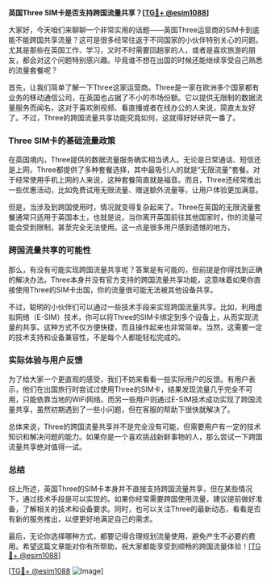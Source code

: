 **英国Three SIM卡是否支持跨国流量共享？[[TG💪+ @esim1088](https://t.me/s/esim1088)]**

大家好，今天咱们来聊聊一个非常实用的话题——英国Three运营商的SIM卡到底能不能跨国共享流量？这可是很多经常往返于不同国家的小伙伴特别关心的问题。尤其是那些在英国工作、学习，又时不时需要回趟家的人，或者是喜欢旅游的朋友，都会对这个问题特别感兴趣。毕竟谁不想在出国的时候还能继续享受自己熟悉的流量套餐呢？

首先，让我们简单了解一下Three这家运营商。Three是一家在欧洲多个国家都有业务的移动通信公司，在英国也占据了不小的市场份额。它以提供无限制的数据流量服务而闻名，这对于喜欢刷视频、看直播或者在线办公的人来说，简直太友好了。不过，Three的跨国流量共享功能究竟如何，这就得好好研究一番了。

### Three SIM卡的基础流量政策

在英国境内，Three提供的数据流量服务确实相当诱人。无论是日常通话、短信还是上网，Three都提供了多种套餐选择，其中最吸引人的就是“无限流量”套餐。对于经常使用手机上网的人来说，这种套餐简直就是福音。而且，Three还经常推出一些优惠活动，比如免费试用无限流量、赠送额外流量等，让用户体验更加满意。

但是，当涉及到跨国使用时，情况就变得复杂起来了。Three在英国的无限流量套餐通常只适用于英国本土，也就是说，当你离开英国前往其他国家时，你的流量可能会受到限制，甚至完全无法使用。这一点是很多用户感到遗憾的地方。

### 跨国流量共享的可能性

那么，有没有可能实现跨国流量共享呢？答案是有可能的，但前提是你得找到正确的解决办法。Three本身并没有官方支持的跨国流量共享功能，这意味着如果你直接使用Three的SIM卡出国，你的流量很可能无法被其他设备共享。

不过，聪明的小伙伴们可以通过一些技术手段来实现跨国流量共享。比如，利用虚拟网络（E-SIM）技术，你可以将Three的SIM卡绑定到多个设备上，从而实现流量的共享。这种方式不仅方便快捷，而且操作起来也非常简单。当然，这需要一定的技术支持和设备兼容性，不是每个人都能轻松完成的。

### 实际体验与用户反馈

为了给大家一个更直观的感受，我们不妨来看看一些实际用户的反馈。有用户表示，他们在出国旅行时尝试过使用Three的SIM卡，结果发现流量几乎完全不可用，只能依靠当地的WiFi网络。而另一些用户则通过E-SIM技术成功实现了跨国流量共享，虽然初期遇到了一些小问题，但在客服的帮助下很快就解决了。

总体来说，Three的跨国流量共享并不是完全没有可能，但需要用户有一定的技术知识和解决问题的能力。如果你是一个喜欢挑战新鲜事物的人，那么尝试一下跨国流量共享绝对值得一试。

### 总结

综上所述，英国Three的SIM卡本身并不直接支持跨国流量共享，但在某些情况下，通过技术手段是可以实现的。如果你经常需要跨国使用流量，建议提前做好准备，了解相关的技术和设备要求。同时，也可以关注Three的最新动态，看看是否有新的服务推出，以便更好地满足自己的需求。

最后，无论你选择哪种方式，都要记得合理规划流量使用，避免产生不必要的费用。希望这篇文章能对你有所帮助，祝大家都能享受到顺畅的跨国流量体验！[[TG💪+ @esim1088](https://t.me/s/esim1088)]

[[TG💪+ @esim1088](https://t.me/s/esim1088) ![Image](https://i.postimg.cc/4NQfJmqS/Snipaste-2025-05-13-00-14-12.png)]